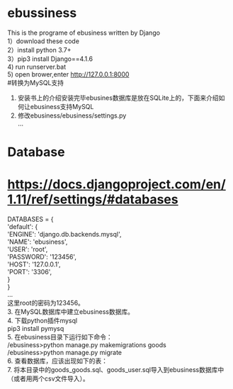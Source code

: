 # ebussiness
This is the programe of ebusiness written by Django   
1）download these code  
2）install python 3.7+  
3）pip3 install Django==4.1.6  
4) run runserver.bat  
5) open brower,enter http://127.0.0.1:8000  
#转换为MySQL支持  
1.	安装书上的介绍安装完毕ebusines数据库是放在SQLite上的，下面来介绍如何让ebusiness支持MySQL  
2.	修改ebusiness/ebusiness/settings.py  
…  
# Database  
# https://docs.djangoproject.com/en/1.11/ref/settings/#databases  
  
DATABASES = {  
    'default': {  
        'ENGINE': 'django.db.backends.mysql',  
        'NAME': 'ebusiness',  
        'USER': 'root',  
        'PASSWORD': '123456',  
        'HOST': '127.0.0.1',  
        'PORT': '3306',  
    }  
}  
…  
这里root的密码为123456。  
3.	在MySQL数据库中建立ebusiness数据库。  
4.	下载python插件mysql  
pip3 install pymysq  
5.	在ebusiness目录下运行如下命令：  
/ebusiness>python manage.py makemigrations goods  
/ebusiness>python manage.py migrate  
6.	查看数据库，应该出现如下的表：  
7.	将本目录中的goods_goods.sql、goods_user.sql导入到ebusiness数据库中（或者用两个csv文件导入）。
